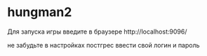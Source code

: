# hungman2
Для запуска игры введите в браузере
http://localhost:9096/
 
не забудьте в настройках постгрес ввести свой логин и пароль
